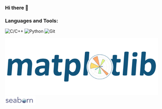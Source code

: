 ### Hi there 👋

<!--
**Arnavsmayan/Arnavsmayan** is a ✨ _special_ ✨ repository because its `README.md` (this file) appears on your GitHub profile.

Here are some ideas to get you started:

- 🔭 I’m currently working on ...
- 🌱 I’m currently learning ...
- 👯 I’m looking to collaborate on ...
- 🤔 I’m looking for help with ...
- 💬 Ask me about ...
- 📫 How to reach me: ...
- 😄 Pronouns: ...
- ⚡ Fun fact: ...
-->

<h3 align="left">Languages and Tools:</h3>

![C/C++](https://img.shields.io/badge/C/C++-F05032?style=for-the-badge&logo=C&logoColor=black&color=F0DB4F&textColor=white)
![Python](https://img.shields.io/badge/Python-F05032?style=for-the-badge&logo=python&logoColor=white&color=blue)
![Git](https://img.shields.io/badge/Git-F05032?style=for-the-badge&logo=git&logoColor=white)


![Matplotlib](images/matplotlib_logo.png)
<img src="images/seaborn.png" alt="Seaborn Logo" width="100">
